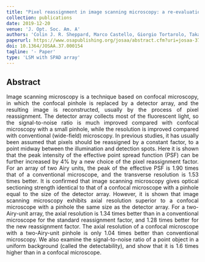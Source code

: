 ```yaml
---
title: "Pixel reassignment in image scanning microscopy: a re-evaluation"
collection: publications
date: 2019-12-20
venue: 'J. Opt. Soc. Am. A'
authors: 'Colin J. R. Sheppard, Marco Castello, Giorgio Tortarolo, Takahiro Deguchi, Sami V. Koho, Giuseppe Vicidomini, Alberto Diaspro'
paperurl: https://www.osapublishing.org/josaa/abstract.cfm?uri=josaa-37-1-154
doi: 10.1364/JOSAA.37.000154
tagline: '- Paper'
type: 'LSM with SPAD array'
---
```


<h2> Abstract </h2>
<p align= "justify">
Image scanning microscopy is a technique based on confocal microscopy, in which the confocal pinhole is replaced by a detector array, and the resulting image is reconstructed, usually by the process of pixel reassignment. The detector array collects most of the fluorescent light, so the signal-to-noise ratio is much improved compared with confocal microscopy with a small pinhole, while the resolution is improved compared with conventional (wide-field) microscopy. In previous studies, it has usually been assumed that pixels should be reassigned by a constant factor, to a point midway between the illumination and detection spots. Here it is shown that the peak intensity of the effective point spread function (PSF) can be further increased by 4% by a new choice of the pixel reassignment factor. For an array of two Airy units, the peak of the effective PSF is 1.90 times that of a conventional microscope, and the transverse resolution is 1.53 times better. It is confirmed that image scanning microscopy gives optical sectioning strength identical to that of a confocal microscope with a pinhole equal to the size of the detector array. However, it is shown that image scanning microscopy exhibits axial resolution superior to a confocal microscope with a pinhole the same size as the detector array. For a two-Airy-unit array, the axial resolution is 1.34 times better than in a conventional microscope for the standard reassignment factor, and 1.28 times better for the new reassignment factor. The axial resolution of a confocal microscope with a two-Airy-unit pinhole is only 1.04 times better than conventional microscopy. We also examine the signal-to-noise ratio of a point object in a uniform background (called the detectability), and show that it is 1.6 times higher than in a confocal microscope. 
  
